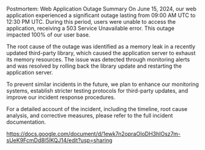 Postmortem: Web Application Outage
Summary
On June 15, 2024, our web application experienced a significant outage lasting from 09:00 AM UTC to 12:30 PM UTC. During this period, users were unable to access the application, receiving a 503 Service Unavailable error. This outage impacted 100% of our user base.

The root cause of the outage was identified as a memory leak in a recently updated third-party library, which caused the application server to exhaust its memory resources. The issue was detected through monitoring alerts and was resolved by rolling back the library update and restarting the application server.

To prevent similar incidents in the future, we plan to enhance our monitoring systems, establish stricter testing protocols for third-party updates, and improve our incident response procedures.

For a detailed account of the incident, including the timeline, root cause analysis, and corrective measures, please refer to the full incident documentation.

https://docs.google.com/document/d/1ewk7n2opraOIoDH3hIOsz7m-sUeK9FcmDd8I5lKQJ14/edit?usp=sharing






